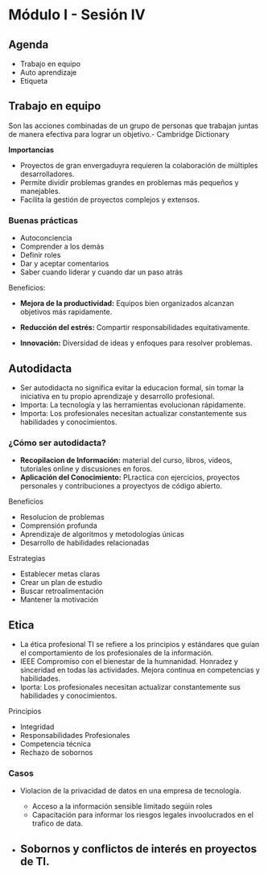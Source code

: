# Módulo I - Sesión IV

## Agenda

- Trabajo en equipo
- Auto aprendizaje
- Etiqueta

## Trabajo en equipo

Son las acciones combinadas de un grupo de personas que trabajan juntas de manera efectiva para lograr un objetivo.- Cambridge Dictionary

**Importancias**

- Proyectos de gran envergaduyra requieren la colaboración de múltiples desarrolladores.
- Permite dividir problemas grandes en problemas más pequeños y manejables.
- Facilita la gestión de proyectos complejos y extensos.

### Buenas prácticas

- Autoconciencia
- Comprender a los demás
- Definir roles
- Dar y aceptar comentarios
- Saber cuando liderar y cuando dar un paso atrás

Beneficios:

- **Mejora de la productividad:** Equipos bien organizados alcanzan objetivos más rapidamente.

- **Reducción del estrés:** Compartir responsabilidades equitativamente.

- **Innovación:** Diversidad de ideas y enfoques para resolver problemas.

## Autodidacta

- Ser autodidacta no significa evitar la educacion formal, sin tomar la iniciativa en tu propio aprendizaje y desarrollo profesional.
- Importa: La tecnología y las herramientas evolucionan rápidamente.
- Importa: Los profesionales necesitan actualizar constantemente sus habilidades y conocimientos.

### ¿Cómo ser autodidacta?

- **Recopilacion de Información:** material del curso, libros, videos, tutoriales online y discusiones en foros.
- **Aplicación del Conocimiento:** PLractica con ejercicios, proyectos personales y contribuciones a proyectyos de código abierto.

Beneficios

- Resolucion de problemas
- Comprensión profunda
- Aprendizaje de algoritmos y metodologías únicas
- Desarrollo de habilidades relacionadas

Estrategias

- Establecer metas claras
- Crear un plan de estudio
- Buscar retroalimentación
- Mantener la motivación

## Etica

- La ética profesional TI se refiere a los principios y estándares que guían el comportamiento de los profesionales de la información.
- IEEE Compromiso con el bienestar de la humnanidad. Honradez y sinceridad en todas las actividades. Mejora continua en competencias y habilidades.
- Iporta: Los profesionales necesitan actualizar constantemente sus habilidades y conocimientos.

Principios

- Integridad
- Responsabilidades Profesionales
- Competencia técnica
- Rechazo de sobornos

### Casos

- Violacion de la privacidad de datos en una empresa de tecnología.

  - Acceso a la información sensible limitado segúin roles
  - Capacitación para informar los riesgos legales invoolucrados en el trafico de data.

- ## Sobornos y conflictos de interés en proyectos de TI.
